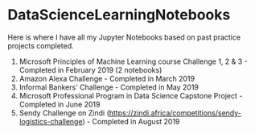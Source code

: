 # DataScienceLearningNotebooks
Here is where I have all my Jupyter Notebooks based on past practice projects completed.                                                                                 

1. Microsoft Principles of Machine Learning course Challenge 1, 2 & 3 - Completed in February 2019 (2 notebooks)                                                                 
2. Amazon Alexa Challenge - Completed in March 2019                                                                                 
3. Informal Bankers' Challenge - Completed in May 2019                                                                                 
4. Microsoft Professional Program in Data Science Capstone Project - Completed in June 2019                                                               
5. Sendy Challenge on Zindi (https://zindi.africa/competitions/sendy-logistics-challenge) - Completed in August 2019
